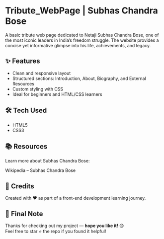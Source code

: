 # Tribute_WebPage | Subhas Chandra Bose

A basic tribute web page dedicated to Netaji Subhas Chandra Bose, one of the most iconic leaders in India’s freedom struggle. The website provides a concise yet informative glimpse into his life, achievements, and legacy.

## ✨ Features

- Clean and responsive layout
- Structured sections: Introduction, About, Biography, and External Resources
- Custom styling with CSS
- Ideal for beginners and HTML/CSS learners

## 🛠️ Tech Used

- HTML5
- CSS3

## 📚 Resources
Learn more about Subhas Chandra Bose:

Wikipedia – Subhas Chandra Bose

## 📌 Credits
Created with ❤️ as part of a front-end development learning journey.

## 💬 Final Note

Thanks for checking out my project — **hope you like it!** 😊  
Feel free to star ⭐ the repo if you found it helpful!
